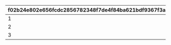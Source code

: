 |f02b24e802e656fcdc2856782348f7de4f84ba621bdf9367f3a14d72552bf666|accdaad1f2b85bda2955458e2e852f14a251b69346f8c133b9487bb02db8cd5d|90e72d2734dc6d263249e716fe387b92e7f7d7c4004b581c39f449f2e2d1bab0|3d9ad98bab4a1f4cc9047c2b2b3ee4f6853b52b7db4b2cccea3c5e0a840cf5d7|
| --- | --- | --- | --- |
|1|2|0|0|
|2|7|0|0|
|3|2|7|0|